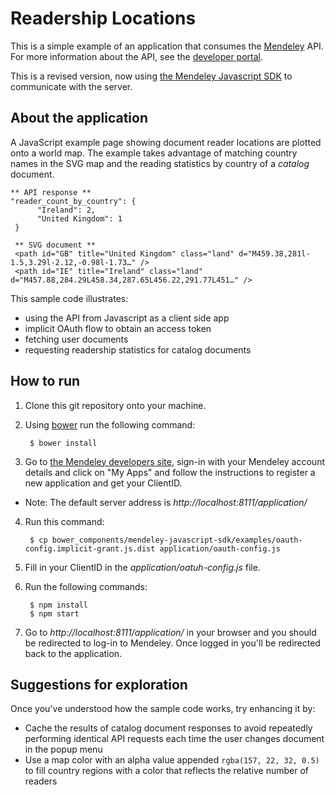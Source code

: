 # Readership Locations

This is a simple example of an application that consumes the [Mendeley](http://www.mendeley.com) API.  For more information about the API, see the [developer portal](http://dev.mendeley.com).

This is a revised version, now using [the Mendeley Javascript SDK](https://github.com/Mendeley/mendeley-javascript-sdk) to communicate with the server.

## About the application

A JavaScript example page showing document reader locations are plotted onto a world map. The example takes advantage of matching country names in the SVG map and the reading statistics by country of a *catalog* document.

	** API response **
	"reader_count_by_country": {
	      "Ireland": 2,
	      "United Kingdom": 1
	 }
	 
	 ** SVG document **
	 <path id="GB" title="United Kingdom" class="land" d="M459.38,281l-1.5,3.29l-2.12,-0.98l-1.73…" />
	 <path id="IE" title="Ireland" class="land" d="M457.88,284.29L458.34,287.65L456.22,291.77L451…" />

This sample code illustrates:

* using the API from Javascript as a client side app
* implicit OAuth flow to obtain an access token
* fetching user documents
* requesting readership statistics for catalog documents


## How to run

1. Clone this git repository onto your machine.
2. Using [bower](http://bower.io/) run the following command:

        $ bower install

3. Go to [the Mendeley developers site](http://dev.mendeley.com), sign-in with your Mendeley account details and click on "My Apps" and follow the instructions to register a new application and get your ClientID.
  * Note: The default server address is <em>http://localhost:8111/application/</em>
4. Run this command:

        $ cp bower_components/mendeley-javascript-sdk/examples/oauth-config.implicit-grant.js.dist application/oauth-config.js

5. Fill in your ClientID in the <em>application/oatuh-config.js</em> file.
6. Run the following commands: 

        $ npm install
        $ npm start

7. Go to <em>http://localhost:8111/application/</em> in your browser and you should be redirected to log-in to Mendeley. Once logged in you'll be redirected back to the application.
		
## Suggestions for exploration

Once you've understood how the sample code works, try enhancing it by:

* Cache the results of catalog document responses to avoid repeatedly performing identical API requests each time the user changes document in the popup menu
* Use a map color with an alpha value appended `rgba(157, 22, 32, 0.5)` to fill country regions with a color that reflects the relative number of readers
